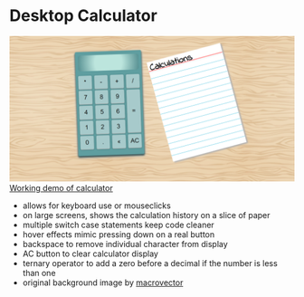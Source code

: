 # <strong>Desktop Calculator</strong>
![A calculator with aquamarine buttons and a screen displaying '43110'](./assets/desktop-calculator.png)
[Working demo of calculator](https://codepen.io/alleycaaat/full/ZEqBXWb)
- allows for keyboard use or mouseclicks
- on large screens, shows the calculation history on a slice of paper
- multiple switch case statements keep code cleaner
- hover effects mimic pressing down on a real button
- backspace to remove individual character from display
- AC button to clear calculator display
- ternary operator to add a zero before a decimal if the number is less than one
- original background image by [macrovector](https://www.freepik.com/free-vector/wood-vector-texture-template-pattern-seamless-material-hardwood-floor-natural-light-parquet-vector-illustration_11059494.htm#query=seamless%20wood%20texture&position=0&from_view=keyword&track=ais)